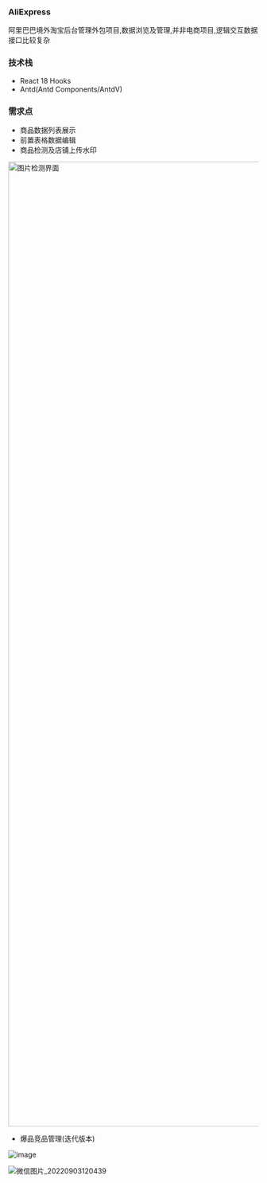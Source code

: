 ### AliExpress
阿里巴巴境外淘宝后台管理外包项目,数据浏览及管理,并非电商项目,逻辑交互数据接口比较复杂
### 技术栈
* React 18 Hooks
* Antd(Antd Components/AntdV)
### 需求点
* 商品数据列表展示
* 前置表格数据编辑
* 商品检测及店铺上传水印
<img width="1939" alt="图片检测界面" src="https://user-images.githubusercontent.com/76460624/188255510-40238f00-23d1-40b1-86ff-adbc5f3b4358.png">

* 爆品竞品管理(迭代版本)

![image](https://user-images.githubusercontent.com/76460624/194021041-9ff02d53-478d-4485-9c44-28913103d200.png)

![微信图片_20220903120439](https://user-images.githubusercontent.com/76460624/188255475-1532d8d4-b9fe-46d3-bd1a-b089d4dc8a81.jpg)
